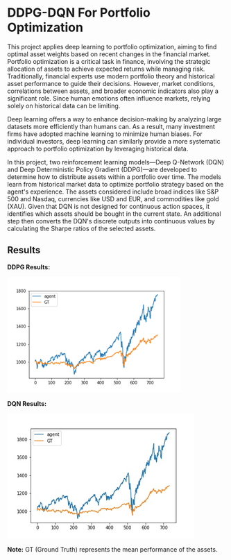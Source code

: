 # DDPG-DQN For Portfolio Optimization

This project applies deep learning to portfolio optimization, aiming to find optimal asset weights based on recent changes in the financial market. Portfolio optimization is a critical task in finance, involving the strategic allocation of assets to achieve expected returns while managing risk. Traditionally, financial experts use modern portfolio theory and historical asset performance to guide their decisions. However, market conditions, correlations between assets, and broader economic indicators also play a significant role. Since human emotions often influence markets, relying solely on historical data can be limiting.

Deep learning offers a way to enhance decision-making by analyzing large datasets more efficiently than humans can. As a result, many investment firms have adopted machine learning to minimize human biases. For individual investors, deep learning can similarly provide a more systematic approach to portfolio optimization by leveraging historical data.

In this project, two reinforcement learning models—Deep Q-Network (DQN) and Deep Deterministic Policy Gradient (DDPG)—are developed to determine how to distribute assets within a portfolio over time. The models learn from historical market data to optimize portfolio strategy based on the agent's experience. The assets considered include broad indices like S&P 500 and Nasdaq, currencies like USD and EUR, and commodities like gold (XAU). Given that DQN is not designed for continuous action spaces, it identifies which assets should be bought in the current state. An additional step then converts the DQN's discrete outputs into continuous values by calculating the Sharpe ratios of the selected assets.

## Results

**DDPG Results:**

![DDPG Result](https://github.com/muhammetbozkurt/DDPG-DQN-For-portfolio-optimization/blob/main/results/ddpg_result.png)

**DQN Results:**

![DQN Result](https://github.com/muhammetbozkurt/DDPG-DQN-For-portfolio-optimization/blob/main/results/dqn_result.jpg)

**Note:** GT (Ground Truth) represents the mean performance of the assets.
